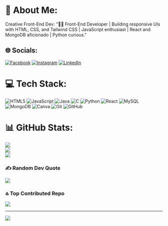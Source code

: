# 💫 About Me:
Creative Front-End Dev: "👨‍💻 Front-End Developer | Building responsive UIs with HTML, CSS, and Tailwind CSS | JavaScript enthusiast | React and MongoDB aficionado | Python curious."


## 🌐 Socials:
[![Facebook](https://img.shields.io/badge/Facebook-%231877F2.svg?logo=Facebook&logoColor=white)](https://facebook.com/100080887134568) [![Instagram](https://img.shields.io/badge/Instagram-%23E4405F.svg?logo=Instagram&logoColor=white)](https://instagram.com/sanchyetasaha) [![LinkedIn](https://img.shields.io/badge/LinkedIn-%230077B5.svg?logo=linkedin&logoColor=white)](https://linkedin.com/in/sanchyeta-saha-679089206) 

# 💻 Tech Stack:
![HTML5](https://img.shields.io/badge/html5-%23E34F26.svg?style=plastic&logo=html5&logoColor=white) ![JavaScript](https://img.shields.io/badge/javascript-%23323330.svg?style=plastic&logo=javascript&logoColor=%23F7DF1E) ![Java](https://img.shields.io/badge/java-%23ED8B00.svg?style=plastic&logo=openjdk&logoColor=white) ![C](https://img.shields.io/badge/c-%2300599C.svg?style=plastic&logo=c&logoColor=white) ![Python](https://img.shields.io/badge/python-3670A0?style=plastic&logo=python&logoColor=ffdd54) ![React](https://img.shields.io/badge/react-%2320232a.svg?style=plastic&logo=react&logoColor=%2361DAFB) ![MySQL](https://img.shields.io/badge/mysql-4479A1.svg?style=plastic&logo=mysql&logoColor=white) ![MongoDB](https://img.shields.io/badge/MongoDB-%234ea94b.svg?style=plastic&logo=mongodb&logoColor=white) ![Canva](https://img.shields.io/badge/Canva-%2300C4CC.svg?style=plastic&logo=Canva&logoColor=white) ![Git](https://img.shields.io/badge/git-%23F05033.svg?style=plastic&logo=git&logoColor=white) ![GitHub](https://img.shields.io/badge/github-%23121011.svg?style=plastic&logo=github&logoColor=white)
# 📊 GitHub Stats:
![](https://github-readme-stats.vercel.app/api?username=Sanchyeta1211&theme=ambient_gradient&hide_border=false&include_all_commits=false&count_private=false)<br/>
![](https://github-readme-streak-stats.herokuapp.com/?user=Sanchyeta1211&theme=ambient_gradient&hide_border=false)<br/>
![](https://github-readme-stats.vercel.app/api/top-langs/?username=Sanchyeta1211&theme=ambient_gradient&hide_border=false&include_all_commits=false&count_private=false&layout=compact)

### ✍️ Random Dev Quote
![](https://quotes-github-readme.vercel.app/api?type=vetical&theme=merko)

### 🔝 Top Contributed Repo
![](https://github-contributor-stats.vercel.app/api?username=Sanchyeta1211&limit=5&theme=ambient_gradient&combine_all_yearly_contributions=true)

---
[![](https://visitcount.itsvg.in/api?id=Sanchyeta1211&icon=2&color=1)](https://visitcount.itsvg.in)

<!-- Proudly created with GPRM ( https://gprm.itsvg.in ) -->
